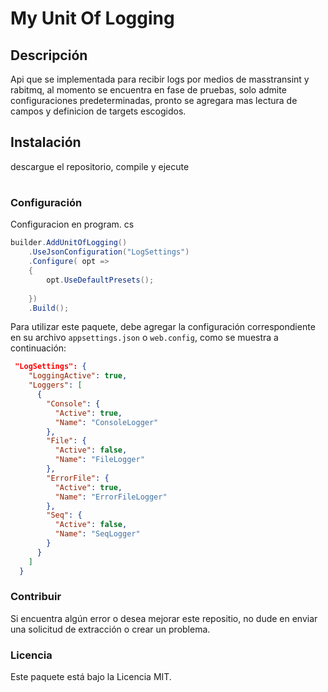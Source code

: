 # My Unit Of Logging

## Descripción

Api que se implementada para recibir logs por medios de masstransint y rabitmq, al momento se encuentra en fase de pruebas, solo admite configuraciones predeterminadas, pronto se agregara mas lectura de campos y definicion de targets escogidos.

## Instalación

descargue el repositorio, compile y ejecute

#



### Configuración

Configuracion en program. cs

```csharp
builder.AddUnitOfLogging()
    .UseJsonConfiguration("LogSettings")
    .Configure( opt =>
    {
        opt.UseDefaultPresets();       
        
    })
    .Build();
```

Para utilizar este paquete, debe agregar la configuración correspondiente en su archivo `appsettings.json` o `web.config`, como se muestra a continuación:


```json
 "LogSettings": {
    "LoggingActive": true,
    "Loggers": [
      {
        "Console": {
          "Active": true,
          "Name": "ConsoleLogger"
        },
        "File": {
          "Active": false,
          "Name": "FileLogger"
        },
        "ErrorFile": {
          "Active": true,
          "Name": "ErrorFileLogger"
        },
        "Seq": {
          "Active": false,
          "Name": "SeqLogger"
        }
      }
    ]
  }
  ```
  
### Contribuir
Si encuentra algún error o desea mejorar este repositio, no dude en enviar una solicitud de extracción o crear un problema.

### Licencia
Este paquete está bajo la Licencia MIT.

